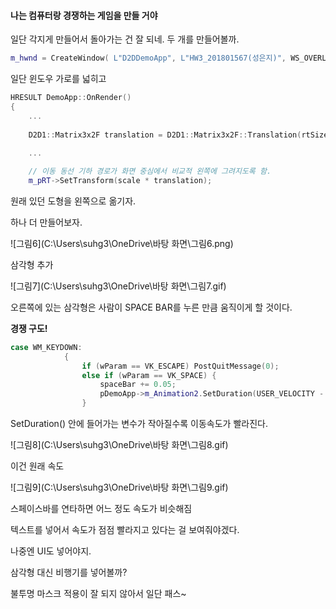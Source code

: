 #### 나는 컴퓨터랑 경쟁하는 게임을 만들 거야

일단 각지게 만들어서 돌아가는 건 잘 되네. 두 개를 만들어볼까.



```c++
m_hwnd = CreateWindow( L"D2DDemoApp", L"HW3_201801567(성은지)", WS_OVERLAPPEDWINDOW, CW_USEDEFAULT, CW_USEDEFAULT, 1024, 512, NULL, NULL, HINST_THISCOMPONENT, this);
```

일단 윈도우 가로를 넓히고



```c++
HRESULT DemoApp::OnRender()
{
	...
        
    D2D1::Matrix3x2F translation = D2D1::Matrix3x2F::Translation(rtSize.width / 4, rtSize.height / 2);
    
    ...

	// 이동 동선 기하 경로가 화면 중심에서 비교적 왼쪽에 그려지도록 함.
	m_pRT->SetTransform(scale * translation);
```

원래 있던 도형을 왼쪽으로 옮기자.



하나 더 만들어보자.

![그림6](C:\Users\suhg3\OneDrive\바탕 화면\그림6.png)



삼각형 추가

![그림7](C:\Users\suhg3\OneDrive\바탕 화면\그림7.gif)



오른쪽에 있는 삼각형은 사람이 SPACE BAR를 누른 만큼 움직이게 할 것이다.

**경쟁 구도!**

```c++
case WM_KEYDOWN:
			{
				if (wParam == VK_ESCAPE) PostQuitMessage(0);
				else if (wParam == VK_SPACE) {
					spaceBar += 0.05;
					pDemoApp->m_Animation2.SetDuration(USER_VELOCITY - spaceBar);
				}
```

SetDuration() 안에 들어가는 변수가 작아질수록 이동속도가 빨라진다.



![그림8](C:\Users\suhg3\OneDrive\바탕 화면\그림8.gif)

이건 원래 속도



![그림9](C:\Users\suhg3\OneDrive\바탕 화면\그림9.gif)

스페이스바를 연타하면 어느 정도 속도가 비슷해짐

텍스트를 넣어서 속도가 점점 빨라지고 있다는 걸 보여줘야겠다.

나중엔 UI도 넣어야지.



삼각형 대신 비행기를 넣어볼까?

불투명 마스크 적용이 잘 되지 않아서 일단 패스~
